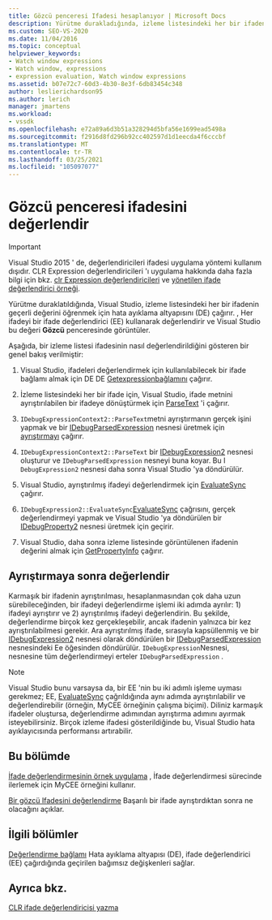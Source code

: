 ```yaml
---
title: Gözcü penceresi Ifadesi hesaplanıyor | Microsoft Docs
description: Yürütme durakladığında, izleme listesindeki her bir ifadenin geçerli değerini öğrenmek için Visual Studio 'Nun hata ayıklama altyapısını nasıl çağırdığı hakkında bilgi edinin.
ms.custom: SEO-VS-2020
ms.date: 11/04/2016
ms.topic: conceptual
helpviewer_keywords:
- Watch window expressions
- Watch window, expressions
- expression evaluation, Watch window expressions
ms.assetid: b07e72c7-60d3-4b30-8e3f-6db83454c348
author: leslierichardson95
ms.author: lerich
manager: jmartens
ms.workload:
- vssdk
ms.openlocfilehash: e72a89a6d3b51a328294d5bfa56e1699ead5498a
ms.sourcegitcommit: f2916d8fd296b92cc402597d1d1eecda4f6cccbf
ms.translationtype: MT
ms.contentlocale: tr-TR
ms.lasthandoff: 03/25/2021
ms.locfileid: "105097077"
---
```

# <a name="evaluate-a-watch-window-expression"></a>Gözcü penceresi ifadesini değerlendir
> [!IMPORTANT]
> Visual Studio 2015 ' de, değerlendiricileri ifadesi uygulama yöntemi kullanım dışıdır. CLR Expression değerlendiricileri 'ı uygulama hakkında daha fazla bilgi için bkz. [clr Expression değerlendiricileri](https://github.com/Microsoft/ConcordExtensibilitySamples/wiki/CLR-Expression-Evaluators) ve [yönetilen ifade değerlendirici örneği](https://github.com/Microsoft/ConcordExtensibilitySamples/wiki/Managed-Expression-Evaluator-Sample).

 Yürütme duraklatıldığında, Visual Studio, izleme listesindeki her bir ifadenin geçerli değerini öğrenmek için hata ayıklama altyapısını (DE) çağırır. , Her ifadeyi bir ifade değerlendirici (EE) kullanarak değerlendirir ve Visual Studio bu değeri **Gözcü** penceresinde görüntüler.

 Aşağıda, bir izleme listesi ifadesinin nasıl değerlendirildiğini gösteren bir genel bakış verilmiştir:

1. Visual Studio, ifadeleri değerlendirmek için kullanılabilecek bir ifade bağlamı almak için DE DE [Getexpressionbağlamını](../../extensibility/debugger/reference/idebugstackframe2-getexpressioncontext.md) çağırır.

2. İzleme listesindeki her bir ifade için, Visual Studio, ifade metnini ayrıştırılabilen bir ifadeye dönüştürmek için [ParseText](../../extensibility/debugger/reference/idebugexpressioncontext2-parsetext.md) 'i çağırır.

3. `IDebugExpressionContext2::ParseText`metni ayrıştırmanın gerçek işini yapmak ve bir [IDebugParsedExpression](../../extensibility/debugger/reference/idebugparsedexpression.md) nesnesi üretmek için [ayrıştırmayı](../../extensibility/debugger/reference/idebugexpressionevaluator-parse.md) çağırır.

4. `IDebugExpressionContext2::ParseText` bir [IDebugExpression2](../../extensibility/debugger/reference/idebugexpression2.md) nesnesi oluşturur ve `IDebugParsedExpression` nesneyi buna koyar. Bu I `DebugExpression2` nesnesi daha sonra Visual Studio 'ya döndürülür.

5. Visual Studio, ayrıştırılmış ifadeyi değerlendirmek için [EvaluateSync](../../extensibility/debugger/reference/idebugexpression2-evaluatesync.md) çağırır.

6. `IDebugExpression2::EvaluateSync`[EvaluateSync](../../extensibility/debugger/reference/idebugparsedexpression-evaluatesync.md) çağrısını, gerçek değerlendirmeyi yapmak ve Visual Studio 'ya döndürülen bir [IDebugProperty2](../../extensibility/debugger/reference/idebugproperty2.md) nesnesi üretmek için geçirir.

7. Visual Studio, daha sonra izleme listesinde görüntülenen ifadenin değerini almak için [GetPropertyInfo](../../extensibility/debugger/reference/idebugproperty2-getpropertyinfo.md) çağırır.

## <a name="parse-then-evaluate"></a>Ayrıştırmaya sonra değerlendir
 Karmaşık bir ifadenin ayrıştırılması, hesaplanmasından çok daha uzun sürebileceğinden, bir ifadeyi değerlendirme işlemi iki adımda ayrılır: 1) ifadeyi ayrıştırır ve 2) ayrıştırılmış ifadeyi değerlendirin. Bu şekilde, değerlendirme birçok kez gerçekleşebilir, ancak ifadenin yalnızca bir kez ayrıştırılabilmesi gerekir. Ara ayrıştırılmış ifade, sırasıyla kapsüllenmiş ve bir [IDebugExpression2](../../extensibility/debugger/reference/idebugexpression2.md) nesnesi olarak döndürülen bir [IDebugParsedExpression](../../extensibility/debugger/reference/idebugparsedexpression.md) nesnesindeki Ee öğesinden döndürülür. `IDebugExpression`Nesnesi, nesnesine tüm değerlendirmeyi erteler `IDebugParsedExpression` .

> [!NOTE]
> Visual Studio bunu varsaysa da, bir EE 'nin bu iki adımlı işleme uyması gerekmez; EE, [EvaluateSync](../../extensibility/debugger/reference/idebugparsedexpression-evaluatesync.md) çağrıldığında aynı adımda ayrıştırılabilir ve değerlendirebilir (örneğin, MyCEE örneğinin çalışma biçimi). Diliniz karmaşık ifadeler oluştursa, değerlendirme adımından ayrıştırma adımını ayırmak isteyebilirsiniz. Birçok izleme ifadesi gösterildiğinde bu, Visual Studio hata ayıklayıcısında performansı artırabilir.

## <a name="in-this-section"></a>Bu bölümde
 [İfade değerlendirmesinin örnek uygulama](../../extensibility/debugger/sample-implementation-of-expression-evaluation.md) , İfade değerlendirmesi sürecinde ilerlemek için MyCEE örneğini kullanır.

 [Bir gözcü Ifadesini değerlendirme](../../extensibility/debugger/evaluating-a-watch-expression.md) Başarılı bir ifade ayrıştırdıktan sonra ne olacağını açıklar.

## <a name="related-sections"></a>İlgili bölümler
 [Değerlendirme bağlamı](../../extensibility/debugger/evaluation-context.md) Hata ayıklama altyapısı (DE), ifade değerlendirici (EE) çağırdığında geçirilen bağımsız değişkenleri sağlar.

## <a name="see-also"></a>Ayrıca bkz.
 [CLR ifade değerlendiricisi yazma](../../extensibility/debugger/writing-a-common-language-runtime-expression-evaluator.md)
